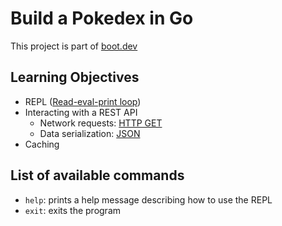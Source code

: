 # Build a Pokedex in Go

This project is part of [boot.dev](https://www.boot.dev/courses/build-pokedex-cli-golang)

## Learning Objectives

- REPL ([Read-eval-print loop](https://en.wikipedia.org/wiki/Read%E2%80%93eval%E2%80%93print_loop))
- Interacting with a REST API
  - Network requests: [HTTP GET](https://developer.mozilla.org/en-US/docs/Web/HTTP/Methods/GET)
  - Data serialization: [JSON](https://www.json.org/json-en.html)
- Caching

## List of available commands

- `help`: prints a help message describing how to use the REPL
- `exit`: exits the program
